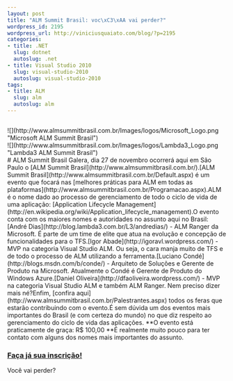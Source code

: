 ```yaml
--- 
layout: post
title: "ALM Summit Brasil: voc\xC3\xAA vai perder?"
wordpress_id: 2195
wordpress_url: http://viniciusquaiato.com/blog/?p=2195
categories: 
- title: .NET
  slug: dotnet
  autoslug: .net
- title: Visual Studio 2010
  slug: visual-studio-2010
  autoslug: visual-studio-2010
tags: 
- title: ALM
  slug: alm
  autoslug: alm
---
```

<div style="padding-top:15px;
    ">![](http://www.almsummitbrasil.com.br/Images/logos/Microsoft_Logo.png "Microsoft ALM Summit Brasil")</div>![](http://www.almsummitbrasil.com.br/Images/logos/Lambda3_Logo.png "Lambda3 ALM Summit Brasil")<div style="clear:both;
    "></div># ALM Summit Brasil
Galera, dia 27 de novembro ocorrerá aqui em São Paulo o [ALM Summit Brasil](http://www.almsummitbrasil.com.br/).[ALM Summit Brasil](http://www.almsummitbrasil.com.br/Default.aspx) é um evento que focará nas [melhores práticas para ALM em todas as plataformas](http://www.almsummitbrasil.com.br/Programacao.aspx).ALM é o nome dado ao processo de gerenciamento de todo o ciclo de vida de uma aplicação: [Application Lifecycle Management](http://en.wikipedia.org/wiki/Application_lifecycle_management).O evento conta com os maiores nomes e autoridades no assunto aqui no Brasil:[André Dias](http://blog.lambda3.com.br/L3/andredias/) - ALM Ranger da Microsoft. É parte de um time de elite que atua na evolução e concepção de funcionalidades para o TFS.[Igor Abade](http://igoravl.wordpress.com/) - MVP na categoria Visual Studio ALM. Ou seja, o cara manja muito de TFS e de todo o processo de ALM utilizando a ferramenta.[Luciano Condé](http://blogs.msdn.com/b/conde/) - Arquiteto de Soluções e Gerente de Produto na Microsoft. Atualmente o Condé é Gerente de Produto do Windows Azure.[Daniel Oliveira](http://dfaoliveira.wordpress.com/) - MVP na categoria Visual Studio ALM e também ALM Ranger. Nem preciso dizer mais né?Enfim, [confira aqui](http://www.almsummitbrasil.com.br/Palestrantes.aspx) todos os feras que estarão contribuindo com o evento.É sem dúvida um dos eventos mais importantes do Brasil (e com certeza do mundo) no que diz respeito ao gerenciamento do ciclo de vida das aplicações. **O evento está praticamente de graça: R$ 100,00 **É realmente muito pouco para ter contato com alguns dos nomes mais importantes do assunto.

### [Faça já sua inscrição!](http://www.almsummitbrasil.com.br/Inscricao.aspx)
Você vai perder? 
